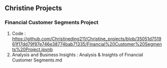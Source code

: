 ## Christine Projects

### Financial Customer Segments Project

1. Code : https://github.com/Christineding211/Christine_projects/blob/35051d751961f17dd79f97e746e38774bab71335/Financial%20Customer%20Segments%20Project.ipynb
2. Analysis and Business Insights : Analysis & Insights of Financial Customer Segments.md
